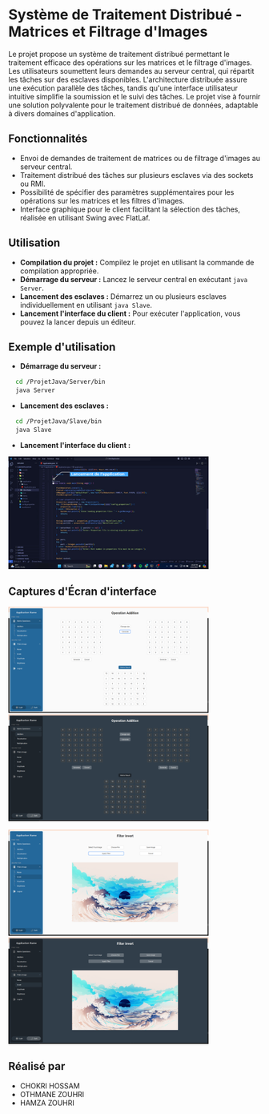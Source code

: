 # Système de Traitement Distribué - Matrices et Filtrage d'Images

Le projet propose un système de traitement distribué permettant le traitement efficace des opérations sur les matrices et le filtrage d'images. Les utilisateurs soumettent leurs demandes au serveur central, qui répartit les tâches sur des esclaves disponibles. L'architecture distribuée assure une exécution parallèle des tâches, tandis qu'une interface utilisateur intuitive simplifie la soumission et le suivi des tâches.
Le projet vise à fournir une solution polyvalente pour le traitement distribué de données, adaptable à divers domaines d'application.

## Fonctionnalités

- Envoi de demandes de traitement de matrices ou de filtrage d'images au serveur central.
- Traitement distribué des tâches sur plusieurs esclaves via des sockets ou RMI.
- Possibilité de spécifier des paramètres supplémentaires pour les opérations sur les matrices et les filtres d'images.
- Interface graphique pour le client facilitant la sélection des tâches, réalisée en utilisant Swing avec FlatLaf.

## Utilisation

- **Compilation du projet :** Compilez le projet en utilisant la commande de compilation appropriée.
- **Démarrage du serveur :** Lancez le serveur central en exécutant `java Server`.
- **Lancement des esclaves :** Démarrez un ou plusieurs esclaves individuellement en utilisant `java Slave`.
- **Lancement l'interface du client :** Pour exécuter l'application, vous pouvez la lancer depuis un éditeur.

## Exemple d'utilisation

- **Démarrage du serveur :**

```bash
  cd /ProjetJava/Server/bin
  java Server
```

- **Lancement des esclaves :**

```bash
  cd /ProjetJava/Slave/bin
  java Slave

```

- **Lancement l'interface du client :**

<img src="Screenshot_App/RuningApplication.jpg" alt="App Screenshot" width="400"/>

## Captures d'Écran d'interface

<img src="Screenshot_App/matrixLight.png" alt="App Screenshot" width="400"/> <img src="Screenshot_App/matrixDark.png" alt="App Screenshot" width="400"/>

<img src="Screenshot_App/ImageFiltred_light.png" alt="App Screenshot" width="400"/> <img src="Screenshot_App/ImageFiltred_dark.png" alt="App Screenshot" width="400"/>

## Réalisé par

- CHOKRI HOSSAM
- OTHMANE ZOUHRI
- HAMZA ZOUHRI
